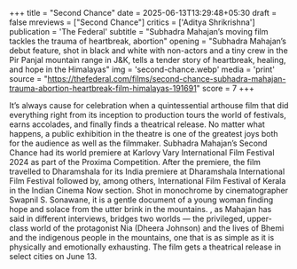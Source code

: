+++
title = "Second Chance"
date = 2025-06-13T13:29:48+05:30
draft = false
mreviews = ["Second Chance"]
critics = ['Aditya Shrikrishna']
publication = 'The Federal'
subtitle = "Subhadra Mahajan’s moving film tackles the trauma of heartbreak, abortion"
opening = "Subhadra Mahajan’s debut feature, shot in black and white with non-actors and a tiny crew in the Pir Panjal mountain range in J&K, tells a tender story of heartbreak, healing, and hope in the Himalayas"
img = 'second-chance.webp'
media = 'print'
source = "https://thefederal.com/films/second-chance-subhadra-mahajan-trauma-abortion-heartbreak-film-himalayas-191691"
score = 7
+++

It’s always cause for celebration when a quintessential arthouse film that did everything right from its inception to production tours the world of festivals, earns accolades, and finally finds a theatrical release. No matter what happens, a public exhibition in the theatre is one of the greatest joys both for the audience as well as the filmmaker. Subhadra Mahajan’s Second Chance had its world premiere at Karlovy Vary International Film Festival 2024 as part of the Proxima Competition. After the premiere, the film travelled to Dharamshala for its India premiere at Dharamshala International Film Festival followed by, among others, International Film Festival of Kerala in the Indian Cinema Now section. Shot in monochrome by cinematographer Swapnil S. Sonawane, it is a gentle document of a young woman finding hope and solace from the utter brink in the mountains. , as Mahajan has said in different interviews, bridges two worlds — the privileged, upper-class world of the protagonist Nia (Dheera Johnson) and the lives of Bhemi and the indigenous people in the mountains, one that is as simple as it is physically and emotionally exhausting. The film gets a theatrical release in select cities on June 13.
